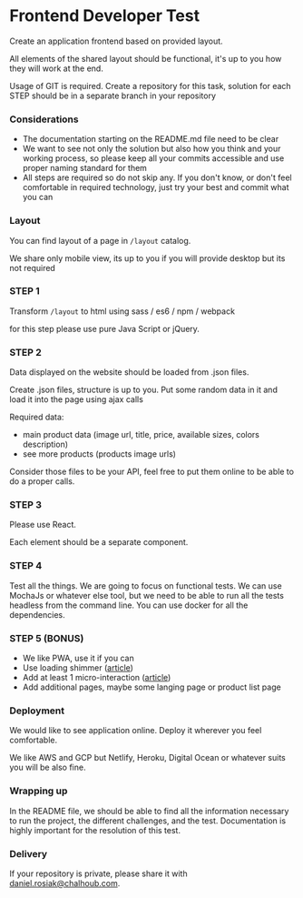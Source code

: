 # Frontend Developer Test

Create an application frontend based on provided layout.

All elements of the shared layout should be functional, it's up to you how they will work at the end.

Usage of GIT is required. Create a repository for this task, solution for each STEP should be in a separate branch in your repository 

### Considerations

- The documentation starting on the README.md file need to be clear
- We want to see not only the solution but also how you think and your working process, so please keep all your commits accessible and use proper naming standard for them
- All steps are required so do not skip any. If you don't know, or don't feel comfortable in required technology, just try your best and commit what you can

### Layout

You can find layout of a page in `/layout` catalog. 

We share only mobile view, its up to you if you will provide desktop but its not required


### STEP 1 

Transform `/layout` to html using sass / es6 / npm / webpack 

for this step please use pure Java Script or jQuery.

### STEP 2

Data displayed on the website should be loaded from .json files.

Create .json files, structure is up to you. Put some random data in it and load it into the page using ajax calls

Required data:
- main product data (image url, title, price, available sizes, colors description)
- see more products (products image urls)

Consider those files to be your API, feel free to put them online to be able to do a proper calls.

### STEP 3

Please use React. 

Each element should be a separate component.


### STEP 4

Test all the things. We are going to focus on functional tests. We can use MochaJs or whatever else tool, but we need to be able to run all the tests headless from the command line. You can use docker for all the dependencies.


### STEP 5 (BONUS)

- We like PWA, use it if you can
- Use loading shimmer ([article](https://medium.com/@dhilipkmr/the-loading-shimmer-f7129ac41894))
- Add at least 1 micro-interaction ([article](https://uxplanet.org/creating-meaningful-micro-interactions-99cbde1fbee7))
- Add additional pages, maybe some langing page or product list page

### Deployment

We would like to see application online. Deploy it wherever you feel comfortable. 

We like AWS and GCP but Netlify, Heroku, Digital Ocean or whatever suits you will be also fine.


### Wrapping up

In the README file, we should be able to find all the information necessary to run the project, the different challenges, and the test. Documentation is highly important for the resolution of this test.


### Delivery

If your repository is private, please share it with daniel.rosiak@chalhoub.com.


 
 



